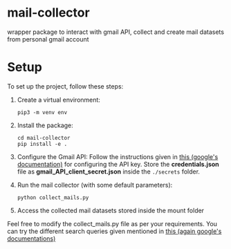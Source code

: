 # mail-collector
wrapper package to interact with gmail API, collect and create mail datasets from personal gmail account


# Setup

To set up the project, follow these steps:

1. Create a virtual environment:
    ```
    pip3 -m venv env
    ```

2. Install the package:
    ```
    cd mail-collector
    pip install -e .
    ```

3. Configure the Gmail API: Follow the instructions given in [this (google's documentation)](https://developers.google.com/gmail/api/quickstart/python) for configuring the API key. Store the **credentials.json** file as **gmail_API_client_secret.json** inside the ```./secrets``` folder.

4. Run the mail collector (with some default parameters):
    ```
    python collect_mails.py
    ```

5. Access the collected mail datasets stored inside the mount folder


Feel free to modify the collect_mails.py file as per your requirements. You can try the different search queries given mentioned in [this (again google's documentations)](https://support.google.com/mail/answer/7190)


